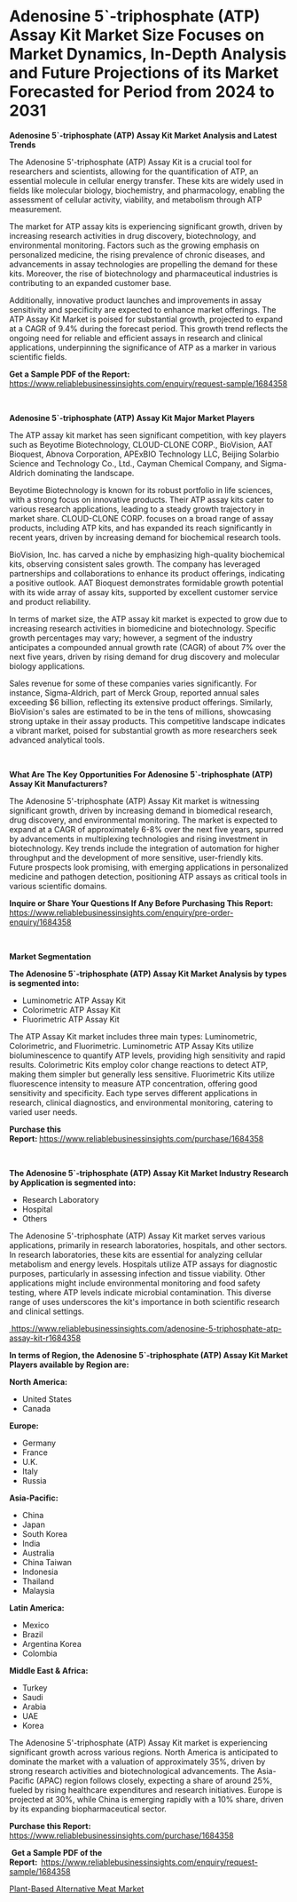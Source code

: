 <p><h1>Adenosine 5`-triphosphate (ATP) Assay Kit Market Size Focuses on Market Dynamics, In-Depth Analysis and Future Projections of its Market Forecasted for Period from 2024 to 2031</h1></p><p><strong>Adenosine 5`-triphosphate (ATP) Assay Kit Market Analysis and Latest Trends</strong></p>
<p><p>The Adenosine 5'-triphosphate (ATP) Assay Kit is a crucial tool for researchers and scientists, allowing for the quantification of ATP, an essential molecule in cellular energy transfer. These kits are widely used in fields like molecular biology, biochemistry, and pharmacology, enabling the assessment of cellular activity, viability, and metabolism through ATP measurement.</p><p>The market for ATP assay kits is experiencing significant growth, driven by increasing research activities in drug discovery, biotechnology, and environmental monitoring. Factors such as the growing emphasis on personalized medicine, the rising prevalence of chronic diseases, and advancements in assay technologies are propelling the demand for these kits. Moreover, the rise of biotechnology and pharmaceutical industries is contributing to an expanded customer base.</p><p>Additionally, innovative product launches and improvements in assay sensitivity and specificity are expected to enhance market offerings. The ATP Assay Kit Market is poised for substantial growth, projected to expand at a CAGR of 9.4% during the forecast period. This growth trend reflects the ongoing need for reliable and efficient assays in research and clinical applications, underpinning the significance of ATP as a marker in various scientific fields.</p></p>
<p><strong>Get a Sample PDF of the Report:&nbsp;</strong> <a href="https://www.reliablebusinessinsights.com/enquiry/request-sample/1684358?utm_campaign=1106&utm_medium=2&utm_source=Github&utm_content=ia&utm_term=30122024&utm_id=adenosine-5-triphosphate-atp-assay-kit">https://www.reliablebusinessinsights.com/enquiry/request-sample/1684358</a></p>
<p>&nbsp;</p>
<p><strong>Adenosine 5`-triphosphate (ATP) Assay Kit Major Market Players</strong></p>
<p><p>The ATP assay kit market has seen significant competition, with key players such as Beyotime Biotechnology, CLOUD-CLONE CORP., BioVision, AAT Bioquest, Abnova Corporation, APExBIO Technology LLC, Beijing Solarbio Science and Technology Co., Ltd., Cayman Chemical Company, and Sigma-Aldrich dominating the landscape.</p><p>Beyotime Biotechnology is known for its robust portfolio in life sciences, with a strong focus on innovative products. Their ATP assay kits cater to various research applications, leading to a steady growth trajectory in market share. CLOUD-CLONE CORP. focuses on a broad range of assay products, including ATP kits, and has expanded its reach significantly in recent years, driven by increasing demand for biochemical research tools.</p><p>BioVision, Inc. has carved a niche by emphasizing high-quality biochemical kits, observing consistent sales growth. The company has leveraged partnerships and collaborations to enhance its product offerings, indicating a positive outlook. AAT Bioquest demonstrates formidable growth potential with its wide array of assay kits, supported by excellent customer service and product reliability.</p><p>In terms of market size, the ATP assay kit market is expected to grow due to increasing research activities in biomedicine and biotechnology. Specific growth percentages may vary; however, a segment of the industry anticipates a compounded annual growth rate (CAGR) of about 7% over the next five years, driven by rising demand for drug discovery and molecular biology applications.</p><p>Sales revenue for some of these companies varies significantly. For instance, Sigma-Aldrich, part of Merck Group, reported annual sales exceeding $6 billion, reflecting its extensive product offerings. Similarly, BioVision's sales are estimated to be in the tens of millions, showcasing strong uptake in their assay products. This competitive landscape indicates a vibrant market, poised for substantial growth as more researchers seek advanced analytical tools.</p></p>
<p>&nbsp;</p>
<p><strong>What Are The Key Opportunities For Adenosine 5`-triphosphate (ATP) Assay Kit Manufacturers?</strong></p>
<p><p>The Adenosine 5'-triphosphate (ATP) Assay Kit market is witnessing significant growth, driven by increasing demand in biomedical research, drug discovery, and environmental monitoring. The market is expected to expand at a CAGR of approximately 6-8% over the next five years, spurred by advancements in multiplexing technologies and rising investment in biotechnology. Key trends include the integration of automation for higher throughput and the development of more sensitive, user-friendly kits. Future prospects look promising, with emerging applications in personalized medicine and pathogen detection, positioning ATP assays as critical tools in various scientific domains.</p></p>
<p><strong>Inquire or Share Your Questions If Any Before Purchasing This Report:</strong> <a href="https://www.reliablebusinessinsights.com/enquiry/pre-order-enquiry/1684358?utm_campaign=1106&utm_medium=2&utm_source=Github&utm_content=ia&utm_term=30122024&utm_id=adenosine-5-triphosphate-atp-assay-kit">https://www.reliablebusinessinsights.com/enquiry/pre-order-enquiry/1684358</a></p>
<p>&nbsp;</p>
<p><strong>Market Segmentation</strong></p>
<p><strong>The Adenosine 5`-triphosphate (ATP) Assay Kit Market Analysis by types is segmented into:</strong></p>
<p><ul><li>Luminometric ATP Assay Kit</li><li>Colorimetric ATP Assay Kit</li><li>Fluorimetric ATP Assay Kit</li></ul></p>
<p><p>The ATP Assay Kit market includes three main types: Luminometric, Colorimetric, and Fluorimetric. Luminometric ATP Assay Kits utilize bioluminescence to quantify ATP levels, providing high sensitivity and rapid results. Colorimetric Kits employ color change reactions to detect ATP, making them simpler but generally less sensitive. Fluorimetric Kits utilize fluorescence intensity to measure ATP concentration, offering good sensitivity and specificity. Each type serves different applications in research, clinical diagnostics, and environmental monitoring, catering to varied user needs.</p></p>
<p><strong>Purchase this Report:&nbsp;</strong><a href="https://www.reliablebusinessinsights.com/purchase/1684358?utm_campaign=1106&utm_medium=2&utm_source=Github&utm_content=ia&utm_term=30122024&utm_id=adenosine-5-triphosphate-atp-assay-kit">https://www.reliablebusinessinsights.com/purchase/1684358</a></p>
<p>&nbsp;</p>
<p><strong>The Adenosine 5`-triphosphate (ATP) Assay Kit Market Industry Research by Application is segmented into:</strong></p>
<p><ul><li>Research Laboratory</li><li>Hospital</li><li>Others</li></ul></p>
<p><p>The Adenosine 5'-triphosphate (ATP) Assay Kit market serves various applications, primarily in research laboratories, hospitals, and other sectors. In research laboratories, these kits are essential for analyzing cellular metabolism and energy levels. Hospitals utilize ATP assays for diagnostic purposes, particularly in assessing infection and tissue viability. Other applications might include environmental monitoring and food safety testing, where ATP levels indicate microbial contamination. This diverse range of uses underscores the kit's importance in both scientific research and clinical settings.</p></p>
<p><a href="https://www.reliablebusinessinsights.com/adenosine-5-triphosphate-atp-assay-kit-r1684358?utm_campaign=1106&utm_medium=2&utm_source=Github&utm_content=ia&utm_term=30122024&utm_id=adenosine-5-triphosphate-atp-assay-kit">&nbsp;https://www.reliablebusinessinsights.com/adenosine-5-triphosphate-atp-assay-kit-r1684358</a></p>
<p><strong>In terms of Region, the Adenosine 5`-triphosphate (ATP) Assay Kit Market Players available by Region are:</strong></p>
<p>
    <p> <strong> North America: </strong>
        <ul>
            <li>United States</li>
            <li>Canada</li>
        </ul>
        </p> 
    <p> <strong> Europe: </strong>
        <ul>
            <li>Germany</li>
            <li>France</li>
            <li>U.K.</li>
            <li>Italy</li>
            <li>Russia</li>
        </ul>
        </p> 
    <p> <strong> Asia-Pacific: </strong>
        <ul>
            <li>China</li>
            <li>Japan</li>
            <li>South Korea</li>
            <li>India</li>
            <li>Australia</li>
            <li>China Taiwan</li>
            <li>Indonesia</li>
            <li>Thailand</li>
            <li>Malaysia</li>
        </ul>
        </p> 
    <p> <strong> Latin America: </strong>
        <ul>
            <li>Mexico</li>
            <li>Brazil</li>
            <li>Argentina Korea</li>
            <li>Colombia</li>
        </ul>
        </p> 
    <p> <strong> Middle East & Africa: </strong>
        <ul>
            <li>Turkey</li>
            <li>Saudi</li>
            <li>Arabia</li>
            <li>UAE</li>
            <li>Korea</li>
        </ul>
    </p>
    </p>
<p><p>The Adenosine 5'-triphosphate (ATP) Assay Kit market is experiencing significant growth across various regions. North America is anticipated to dominate the market with a valuation of approximately 35%, driven by strong research activities and biotechnological advancements. The Asia-Pacific (APAC) region follows closely, expecting a share of around 25%, fueled by rising healthcare expenditures and research initiatives. Europe is projected at 30%, while China is emerging rapidly with a 10% share, driven by its expanding biopharmaceutical sector.</p></p>
<p><strong>Purchase this Report: </strong><a href="https://www.reliablebusinessinsights.com/purchase/1684358?utm_campaign=1106&utm_medium=2&utm_source=Github&utm_content=ia&utm_term=30122024&utm_id=adenosine-5-triphosphate-atp-assay-kit">https://www.reliablebusinessinsights.com/purchase/1684358</a></p>
<p>&nbsp;<strong>Get a Sample PDF of the Report:&nbsp;&nbsp;</strong><a href="https://www.reliablebusinessinsights.com/enquiry/request-sample/1684358?utm_campaign=1106&utm_medium=2&utm_source=Github&utm_content=ia&utm_term=30122024&utm_id=adenosine-5-triphosphate-atp-assay-kit">https://www.reliablebusinessinsights.com/enquiry/request-sample/1684358</a></p>
<p><strong></strong></p>
<p><p><a href="https://github.com/mathastilley812967/Market-Research-Report-List-1/blob/main/plant-based-alternative-meat-market.md?utm_campaign=1106&utm_medium=2&utm_source=Github&utm_content=ia&utm_term=30122024&utm_id=adenosine-5-triphosphate-atp-assay-kit">Plant-Based Alternative Meat Market</a></p></p>